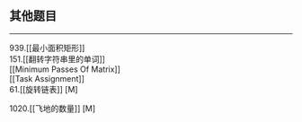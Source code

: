 ## 其他题目

---

939.[[最小面积矩形]]  
151.[[翻转字符串里的单词]]  
[[Minimum Passes Of Matrix]]  
[[Task Assignment]]    
61.[[旋转链表]] [M]   

1020.[[飞地的数量]] [M]